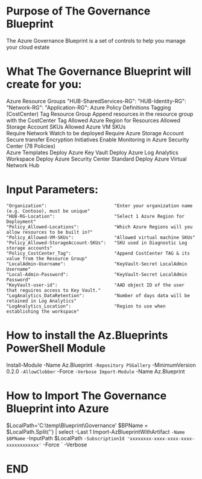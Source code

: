 
**Purpose of The Governance Blueprint**
============================
The Azure Governance Blueprint is a set of controls to help you manage your cloud estate

		
**What The Governance Blueprint will create for you:**
============================
Azure Resource Groups
      "HUB-SharedServices-RG": 
      "HUB-Identity-RG": 
      "Network-RG": 
      "Application-RG": 
Azure Policy
	Definitions
		Tagging (CostCenter)
			Tag Resource Group
			Append resources in the resource group with the CostCenter Tag
		Allowed Azure Region for Resources
		Allowed Storage Account SKUs
		Allowed Azure VM SKUs			
		Require Network Watch to be deployed 
		Require Azure Storage Account Secure transfer Encryption
	Initiatives
		Enable Monitoring in Azure Security Center (78 Policies)			
Azure Templates
	Deploy Azure Key Vault 
	Deploy Azure Log Analytics Workspace
	Deploy Azure Security Center Standard
	Deploy Azure Virtual Network Hub

			
**Input Parameters:**
============================
	"Organization":							"Enter your organization name (e.g. Contoso), must be unique"
    "HUB-RG-Location":						"Select 1 Azure Region for Deployment"
    "Policy_Allowed-Locations":				"Which Azure Regions will you allow resources to be built in?"
    "Policy_Allowed-VM-SKUs":				"Allowed virtual machine SKUs"
    "Policy_Allowed-StorageAccount-SKUs":	"SKU used in Diagnostic Log storage accounts"
    "Policy_CostCenter_Tag":				"Append CostCenter TAG & its value from the Resource Group"
    "LocalAdmin-Username":					"KeyVault-Secret LocalAdmin Username"
    "Local-Admin-Password":					"KeyVault-Secret LocalAdmin Password"
    "KeyVault-user-id":						"AAD object ID of the user that requires access to Key Vault."
	"LogAnalytics_DataRetention":			"Number of days data will be retained in Log Analytics"
    "LogAnalytics_Location":				"Region to use when establishing the workspace"


**How to install the Az.Blueprints PowerShell Module**
============================
Install-Module -Name Az.Blueprint `
    -Repository PSGallery `
    -MinimumVersion 0.2.0 `
    -AllowClobber `
    -Force `
    -Verbose
Import-Module `
    -Name Az.Blueprint


**How to Import The Governance Blueprint into Azure**
============================
$LocalPath='C:\temp\Blueprint\Governance'
$BPName = $LocalPath.Split('\') | select -Last 1
Import-AzBlueprintWithArtifact `
    -Name $BPName `
    -InputPath $LocalPath `
    -SubscriptionId 'xxxxxxxx-xxxx-xxxx-xxxx-xxxxxxxxxxxx' `
    -Force `
    -Verbose


**END**
============================